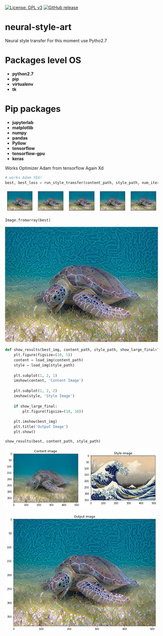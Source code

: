 [![License: GPL v3](https://img.shields.io/badge/License-GPLv3-blue.svg)](https://www.gnu.org/licenses/gpl-3.0)
[![GitHub release](https://img.shields.io/badge/release-v1.0.0-green)](https://github.com/devMichani/nano-db-manager.git)

# neural-style-art
Neural style transfer
For this moment use Pytho2.7
# Packages level OS
 - __python2.7__
 - __pip__
 - __virtualenv__
 - __tk__
# Pip packages
 - __jupyterlab__
 - __matplotlib__
 - __numpy__
 - __pandas__
 - __Pyllow__
 - __tensorflow__
 - __tensorflow-gpu__
 - __keras__
 
Works Optimizer Adam from tensorflow Again Xd

```python
# works Adam YEA!
best, best_loss = run_style_transfer(content_path, style_path, num_iterations=5)
```


![png](neural_transfer_style_files/neural_transfer_style_21_0.png)



```python
Image.fromarray(best)
```




![png](neural_transfer_style_files/neural_transfer_style_22_0.png)




```python
def show_results(best_img, content_path, style_path, show_large_final=True):
    plt.figure(figsize=(10, 5))
    content = load_img(content_path) 
    style = load_img(style_path)
    
    plt.subplot(1, 2, 1)
    imshow(content, 'Content Image')

    plt.subplot(1, 2, 2)
    imshow(style, 'Style Image')

    if show_large_final: 
        plt.figure(figsize=(10, 10))

    plt.imshow(best_img)
    plt.title('Output Image')
    plt.show()
```


```python
show_results(best, content_path, style_path)
```


![png](neural_transfer_style_files/neural_transfer_style_24_0.png)


![png](neural_transfer_style_files/neural_transfer_style_24_1.png)
